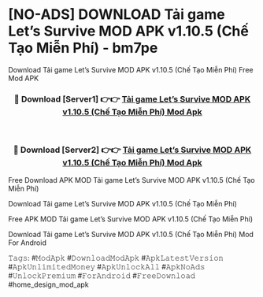 # [NO-ADS] DOWNLOAD Tải game Let’s Survive MOD APK v1.10.5 (Chế Tạo Miễn Phí) - bm7pe
Download Tải game Let’s Survive MOD APK v1.10.5 (Chế Tạo Miễn Phí) Free Mod APK

<div align="center">
<h3>🔴 Download [Server1] 👉👉 <a href="https://apk-comot.site?title=Tải_game_Let’s_Survive_MOD_APK_v1.10.5_(Chế_Tạo_Miễn_Phí)">Tải game Let’s Survive MOD APK v1.10.5 (Chế Tạo Miễn Phí) Mod Apk</a></h3><br>

<h3>🔴 Download [Server2] 👉👉 <a href="https://apk-comot.site?title=Tải_game_Let’s_Survive_MOD_APK_v1.10.5_(Chế_Tạo_Miễn_Phí)">Tải game Let’s Survive MOD APK v1.10.5 (Chế Tạo Miễn Phí) Mod Apk</a></h3>
</div>


Free Download APK MOD Tải game Let’s Survive MOD APK v1.10.5 (Chế Tạo Miễn Phí)

Download Tải game Let’s Survive MOD APK v1.10.5 (Chế Tạo Miễn Phí) 

Free APK MOD Tải game Let’s Survive MOD APK v1.10.5 (Chế Tạo Miễn Phí) 

Download Tải game Let’s Survive MOD APK v1.10.5 (Chế Tạo Miễn Phí) Mod For Android

𝚃𝚊𝚐𝚜: #𝙼𝚘𝚍𝙰𝚙𝚔 #𝙳𝚘𝚠𝚗𝚕𝚘𝚊𝚍𝙼𝚘𝚍𝙰𝚙𝚔 #𝙰𝚙𝚔𝙻𝚊𝚝𝚎𝚜𝚝𝚅𝚎𝚛𝚜𝚒𝚘𝚗 #𝙰𝚙𝚔𝚄𝚗𝚕𝚒𝚖𝚒𝚝𝚎𝚍𝙼𝚘𝚗𝚎𝚢 #𝙰𝚙𝚔𝚄𝚗𝚕𝚘𝚌𝚔𝙰𝚕𝚕 #𝙰𝚙𝚔𝙽𝚘𝙰𝚍𝚜 #𝚄𝚗𝚕𝚘𝚌𝚔𝙿𝚛𝚎𝚖𝚒𝚞𝚖 #𝙵𝚘𝚛𝙰𝚗𝚍𝚛𝚘𝚒𝚍 #𝙵𝚛𝚎𝚎𝙳𝚘𝚠𝚗𝚕𝚘𝚊𝚍 #home_design_mod_apk